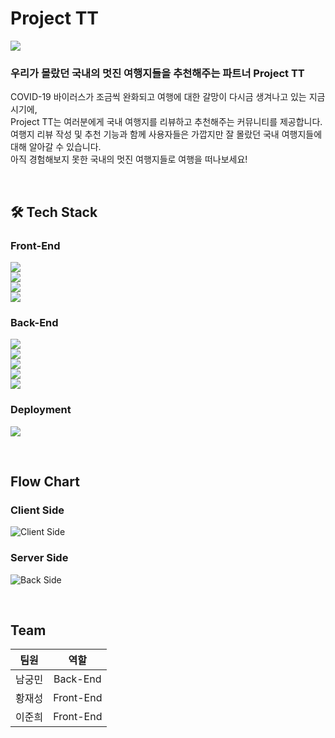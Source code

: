# Project TT

![](https://user-images.githubusercontent.com/69352020/136123160-3504155e-9fb3-46ea-b26b-17f7f80ce5da.jpg)

### **우리가 몰랐던 국내의 멋진 여행지들을 추천해주는 파트너 Project TT**
COVID-19 바이러스가 조금씩 완화되고 여행에 대한 갈망이 다시금 생겨나고 있는 지금 시기에,  
Project TT는 여러분에게 국내 여행지를 리뷰하고 추천해주는 커뮤니티를 제공합니다.  
여행지 리뷰 작성 및 추천 기능과 함께 사용자들은 가깝지만 잘 몰랐던 국내 여행지들에 대해 알아갈 수 있습니다.  
아직 경험해보지 못한 국내의 멋진 여행지들로 여행을 떠나보세요!

<br>

## 🛠 Tech Stack

### Front-End

![](https://img.shields.io/badge/FRONT-Node.js-339933?style=for-the-badge&logo=node.js)  
![](https://img.shields.io/badge/FRONT-REACT-9cf?style=for-the-badge&logo=react)  
![](https://img.shields.io/badge/FRONT-REACT_Router-9cf?style=for-the-badge&logo=react)  
![](https://img.shields.io/badge/FRONT-AXIOS-b31b1b?style=for-the-badge&logo=axios)

### Back-End

![](https://img.shields.io/badge/BACK-JAVA-007396?style=for-the-badge&logo=java)  
![](https://img.shields.io/badge/BACK-Spring_BOOT-6db33f?style=for-the-badge&logo=springboot)  
![](https://img.shields.io/badge/BACK-Spring_Security-6db33f?style=for-the-badge&logo=springsecurity)  
![](https://img.shields.io/badge/BACK-JPA-4682b4?style=for-the-badge&logo=jpa)  
![](https://img.shields.io/badge/BACK-JWT-000000?style=for-the-badge&logo=json-web-tokens)

### Deployment

![](https://img.shields.io/badge/DEPLOY-AMAZON_AWS-232F3E?style=for-the-badge&logo=amazon-aws)

<br>

## Flow Chart

### Client Side
![Client Side](https://user-images.githubusercontent.com/75058239/137068669-21b96bf8-e007-4923-bdf7-4fde2a59c5f1.png)

### Server Side
![Back Side](https://user-images.githubusercontent.com/75058239/137068717-ba01815f-2447-429b-9608-37e5c290d461.png)

<br>

## Team

| 팀원 | 역할 |
| :---: | :---: |
| 남궁민 | Back-End |
| 황재성 | Front-End |
| 이준희 | Front-End |
